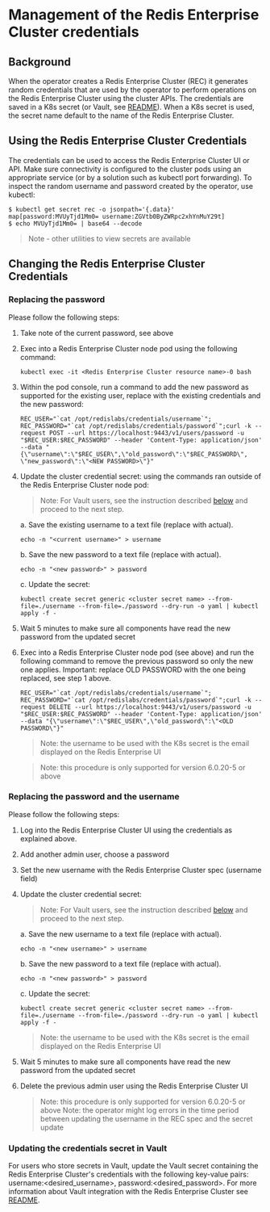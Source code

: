 # Management of the Redis Enterprise Cluster credentials
## Background
When the operator creates a Redis Enterprise Cluster (REC) it generates random credentials that are used by the operator to perform operations on the Redis Enterprise Cluster using the cluster APIs.
The credentials are saved in a K8s secret (or Vault, see [README](vault/README.md)). When a K8s secret is used, the secret name default to the name of the Redis Enterprise Cluster.
## Using the Redis Enterprise Cluster Credentials
The credentials can be used to access the Redis Enterprise Cluster UI or API. Make sure connectivity is configured to the cluster pods using an appropriate service (or by a solution such as kubectl port forwarding). To inspect the random username and password created by the operator, use kubectl:
``` 
$ kubectl get secret rec -o jsonpath='{.data}'
map[password:MVUyTjd1Mm0= username:ZGVtb0ByZWRpc2xhYnMuY29t]
$ echo MVUyTjd1Mm0= | base64 --decode
```
> Note - other utilities to view secrets are available

## Changing the Redis Enterprise Cluster Credentials
### Replacing the password
Please follow the following steps:
1. Take note of the current password, see above
2. Exec into a Redis Enterprise Cluster node pod using the following command:
    ```
    kubectl exec -it <Redis Enterprise Cluster resource name>-0 bash
    ```
3. Within the pod console, run a command to add the new password as supported for the existing user, replace with the existing credentials and the new password:
    ```
    REC_USER="`cat /opt/redislabs/credentials/username`"; REC_PASSWORD="`cat /opt/redislabs/credentials/password`";curl -k --request POST --url https://localhost:9443/v1/users/password -u "$REC_USER:$REC_PASSWORD" --header 'Content-Type: application/json' --data "{\"username\":\"$REC_USER\",\"old_password\":\"$REC_PASSWORD\", \"new_password\":\"<NEW PASSWORD>\"}"
    ```
4. Update the cluster credential secret: using the commands ran outside of the Redis Enterprise Cluster node pod:
    > Note: For Vault users, see the instruction described [below](./cluster_credentials.md#creds_with_vault) and proceed to the next step.

    a. Save the existing username to a text file (replace <current username> with actual).
    ```
    echo -n "<current username>" > username
    ```
    b. Save the new password to a text file (replace <new password> with actual).
    ```
    echo -n "<new password>" > password
    ```
    c. Update the secret:
    ```
    kubectl create secret generic <cluster secret name> --from-file=./username --from-file=./password --dry-run -o yaml | kubectl apply -f -
    ```
5. Wait 5 minutes to make sure all components have read the new password from the updated secret
6. Exec into a Redis Enterprise Cluster node pod (see above) and run the following command to remove the previous password so only the new one applies. Important: replace OLD PASSWORD with the one being replaced, see step 1 above.
    ```
    REC_USER="`cat /opt/redislabs/credentials/username`"; REC_PASSWORD="`cat /opt/redislabs/credentials/password`";curl -k --request DELETE --url https://localhost:9443/v1/users/password -u "$REC_USER:$REC_PASSWORD" --header 'Content-Type: application/json' --data "{\"username\":\"$REC_USER\",\"old_password\":\"<OLD PASSWORD\"}"
    ```
    > Note: the username to be used with the K8s secret is the email displayed on the Redis Enterprise UI

    > Note: this procedure is only supported for version 6.0.20-5 or above
### Replacing the password and the username
Please follow the following steps:
1. Log into the Redis Enterprise Cluster UI using the credentials as explained above.
2. Add another admin user, choose a password
3. Set the new username with the Redis Enterprise Cluster spec (username field)
4. Update the cluster credential secret:
    > Note: For Vault users, see the instruction described [below](#creds_with_vault) and proceed to the next step.
    
    a. Save the new username to a text file (replace <new username> with actual).
    ```
    echo -n "<new username>" > username
    ```
    b. Save the new password to a text file (replace <new password> with actual).
    ```
    echo -n "<new password>" > password
    ```
    c. Update the secret:
    ```
    kubectl create secret generic <cluster secret name> --from-file=./username --from-file=./password --dry-run -o yaml | kubectl apply -f -
    ```
    > Note: the username to be used with the K8s secret is the email displayed on the Redis Enterprise UI
5. Wait 5 minutes to make sure all components have read the new password from the updated secret
6. Delete the previous admin user using the Redis Enterprise Cluster UI
   > Note: this procedure is only supported for version 6.0.20-5 or above
   > Note: the operator might log errors in the time period between updating the username in the REC spec and the secret update

<a name="creds_with_vault"></a>
### Updating the credentials secret in Vault
For users who store secrets in Vault, update the Vault secret containing the Redis Enterprise Cluster's credentials with the following key-value pairs: username:<desired_username>, password:<desired_password>.
For more information about Vault integration with the Redis Enterprise Cluster see [README](vault/README.md#deployment_rec).
